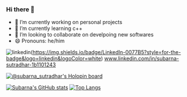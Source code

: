 ### Hi there 👋
- 🔭 I’m currently working on personal projects
- 🌱 I’m currently learning c++ 
- 👯 I’m looking to collaborate on develpoing new softwares
- 😄 Pronouns: he/him



![linkedin](www.linkedin.com/in/subarna-sutradhar-1b1101243)(https://img.shields.io/badge/LinkedIn-0077B5?style=for-the-badge&logo=linkedin&logoColor=white)
www.linkedin.com/in/subarna-sutradhar-1b1101243



[![@subarna_sutradhar's Holopin board](https://holopin.me/subarna_sutradhar)](https://holopin.io/@subarna_sutradhar)

[![Subarna's GitHub stats](https://github-readme-stats.vercel.app/api?username=subarna-sutradhar&show_icons=true&theme=dark&title_color=eea990)](https://github.com/subarna-sutradhar/github-readme-stats) [![Top Langs](https://github-readme-stats.vercel.app/api/top-langs/?username=subarna-sutradhar&layout=compact&theme=dark&title_color=eea990)](https://github.com/subarna-sutradhar/github-readme-stats)





<!--
**subarna-sutradhar/subarna-sutradhar** is a ✨ _special_ ✨ repository because its `README.md` (this file) appears on your GitHub profile.

Here are some ideas to get you started:

- 🔭 I’m currently working on personal projects
- 🌱 I’m currently learning c++ 
- 👯 I’m looking to collaborate on develpoing new softwares
- 😄 Pronouns: he/him
-->
